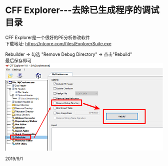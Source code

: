 # CFF Explorer---去除已生成程序的调试目录

CFF Explorer是一个很好的PE分析修改软件  
下载地址: https://ntcore.com/files/ExplorerSuite.exe  

Rebuilder -> 勾选 "Remove Debug Directory" -> 点击"Rebuild"  
最后保存即可  
![remove debug directory](images/remove_debug_directory.png)  


2019/9/1  

